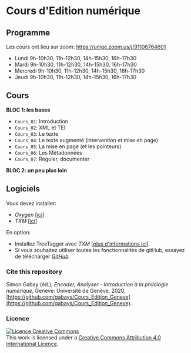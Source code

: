 
# Cours d'Edition numérique

## Programme

Les cours ont lieu sur zoom: https://unige.zoom.us/j/91106764601

* Lundi 9h-10h30, 11h-12h30, 14h-15h30, 16h-17h30
* Mardi 9h-10h30, 11h-12h30, 14h-15h30, 16h-17h30
* Mercredi 9h-10h30, 11h-12h30, 14h-15h30, 16h-17h30
* Jeudi 9h-10h30, 11h-12h30, 14h-15h30, 16h-17h30


## Cours

**BLOC 1: les bases**

* `Cours_01`: Introduction
* `Cours_02`: XML et TEI
* `Cours_03`: Le texte
* `Cours_04`: Le texte augmenté (intervention et mise en page)
* `Cours_05`: La mise en page (et les pointeurs)
* `Cours_06`: Les Métadonnées
* `Cours_07`: Réguler, documenter

**BLOC 2: un peu plus loin**



## Logiciels

Vous devez installer:

* _Oxygen_ [[ici](https://www.oxygenxml.com/)]
* _TXM_ [[ici](http://textometrie.ens-lyon.fr/spip.php?article60&lang=fr)]

En option:
* Installez TreeTagger avec _TXM_ [[plus d'informations ici](http://txm.sourceforge.net/installtreetagger_fr.html)].
* Si vous souhaitez utiliser toutes les fonctionnalités de gitHub, essayez de télécharger [_GitHub_](https://desktop.github.com/).

### Cite this repository
Simon Gabay (éd.), _Encoder, Analyser - Introduction à la philologie numérique_, Genève: Université de Genève, 2020, [https://github.com/gabays/Cours_Edition_Geneve](https://github.com/gabays/Cours_Edition_Geneve).

### Licence
<a rel="license" href="http://creativecommons.org/licenses/by-sa/4.0/"><img alt="Licence Creative Commons" style="border-width:0" src="https://i.creativecommons.org/l/by-sa/4.0/88x31.png" /></a><br />This work is licensed under a <a rel="license" href="http://creativecommons.org/licenses/by-sa/4.0/">Creative Commons Attribution 4.0 International Licence</a>.
